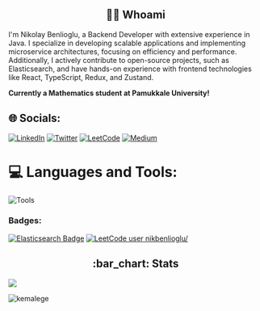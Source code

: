 <h2 align="center"> 👨‍💻 Whoami</h2>


I'm Nikolay Benlioglu, a Backend Developer with extensive experience in Java. I specialize in developing scalable applications and implementing microservice architectures, focusing on efficiency and performance. Additionally, I actively contribute to open-source projects, such as Elasticsearch, and have hands-on experience with frontend technologies like React, TypeScript, Redux, and Zustand.

**Currently a Mathematics student at Pamukkale University!**

## 🌐 Socials:

[![LinkedIn](https://img.shields.io/badge/LinkedIn-0077B5?style=for-the-badge&logo=linkedin&logoColor=white)](https://www.linkedin.com/in/nikolay-benlioglu/)
[![Twitter](https://img.shields.io/badge/Twitter-1DA1F2?style=for-the-badge&logo=twitter&logoColor=white)](https://twitter.com/nbenlioglu_)
[![LeetCode](https://img.shields.io/badge/LeetCode-FFA116?style=for-the-badge&logo=leetcode&logoColor=white)](https://leetcode.com/nikbenlioglu)
[![Medium](https://img.shields.io/badge/Medium-12100E?style=for-the-badge&logo=medium&logoColor=white)](https://medium.com/@nbenliogludev)

# 💻 Languages and Tools:

![Tools](https://skillicons.dev/icons?i=java,spring,rabbitmq,kafka,postgresql,mongodb,docker,react,typescript,redux)


### Badges:

[![Elasticsearch Badge](https://img.shields.io/badge/Elasticsearch-Contributor-brightgreen)](https://github.com/elastic/elasticsearch/commits?author=nbenliogludev)
[![LeetCode user nikbenlioglu/](https://img.shields.io/badge/dynamic/json?style=for-the-badge&labelColor=black&color=%23ffa116&label=Solved&query=solvedOverTotal&url=https%3A%2F%2Fleetcode-badge.vercel.app%2Fapi%2Fusers%2Fnikbenlioglu%2F&logo=leetcode&logoColor=yellow)](https://leetcode.com/nikbenlioglu//)

<h2 align="center">:bar_chart: Stats </h2>
<p align="left">
  
 <img src="https://github-readme-stats.vercel.app/api?username=nbenliogludev&show_icons=true&theme=white"/>
 
</p>
<p align="left"> <img src="https://komarev.com/ghpvc/?username=nbenliogludev&label=Profile%20views&color=0e75b6&style=flat" alt="kemalege" /> </p>

